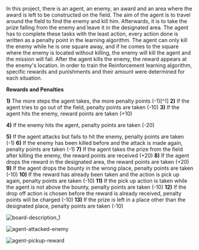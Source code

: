 In this project, there is an agent, an enemy, an award and an area where the award is left to be constructed on the field. The aim of the agent is to travel around the field to find the enemy and kill him. Afterwards, it is to take the prize falling from the enemy and leave it in the designated area. The agent has to complete these tasks with the least action, every action done is written as a penalty point in the learning algorithm. The agent can only kill the enemy while he is one square away, and if he comes to the square where the enemy is located without killing, the enemy will kill the agent and the mission will fail. After the agent kills the enemy, the reward appears at the enemy's location. In order to train the Reinforcement learning algorithm, specific rewards and punishments and their amount were determined for each situation.

**Rewards and Penalties**

**1)** The more steps the agent takes, the more penalty points (-1)[^1]
**2)** If the agent tries to go out of the field, penalty points are taken  (-10)
**3)** If the agent hits the enemy, reward points are taken (+10)

**4)** If the enemy hits the agent, penalty points are taken  (-20)

**5)** If the agent attacks but fails to hit the enemy, penalty points are taken (-1)
**6)** If the enemy has been killed before and the attack is made again, penalty points are taken (-1)
**7)** If the agent takes the prize from the field after killing the enemy, the reward points are received (+20)
**8)** If the agent drops the reward in the designated area, the reward points are taken (+20)
**9)** If the agent drops the bounty in the wrong place, penalty points are taken  (-10)
**10)** If the reward has already been taken and the action is pick up again, penalty points are taken  (-10)
**11)** If the pick up action is taken while the agent is not above the bounty, penalty points are taken  (-10)
**12)** If the drop off action is chosen before the reward is already received, penalty points will be charged  (-10)
**13)** If the prize is left in a place other than the designated place, penalty points are taken (-10)

![board-description_1](https://user-images.githubusercontent.com/64321774/236809039-8f14fd05-80f5-4300-bb8c-74efb154182a.png)

![agent-attacked-enemy](https://user-images.githubusercontent.com/64321774/236809726-2aa0578d-4789-4b44-84a7-2fd038ff4d5f.png)

![agent-pickup-reward](https://user-images.githubusercontent.com/64321774/236809750-f3c4e997-4995-435e-b41b-4fa2f6fc43e2.png)
